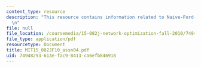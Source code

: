 ```yaml
---
content_type: resource
description: "This resource contains information related to Naive-Ford-Fulkerson.\r\
  \n"
file: null
file_location: /coursemedia/15-082j-network-optimization-fall-2010/74948293613efac98413ca6efb846918_MIT15_082JF10_assn04.pdf
file_type: application/pdf
resourcetype: Document
title: MIT15_082JF10_assn04.pdf
uid: 74948293-613e-fac9-8413-ca6efb846918
---
```

